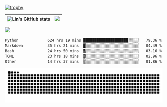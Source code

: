 [![trophy](https://github-profile-trophy.vercel.app/?username=ocss884&column=7)](https://github.com/ocss884)

| ![Lin's GitHub stats](https://github-readme-stats.vercel.app/api?username=ocss884&show_icons=true&hide_border=True&count_private=true) | ![](https://github-readme-streak-stats.herokuapp.com?user=ocss884&hide_border=true&date_format=M%20j%5B%2C%20Y%5D&ring=7EDDCF&fire=7EDDCF") |
| ------------------------------------------------------------ | ------------------------------------------------------------ |

![](https://komarev.com/ghpvc/?username=ocss884&color=brightgreen)

<!--START_SECTION:waka-->

```txt
Python             624 hrs 19 mins ████████████████████░░░░░   79.36 %
Markdown           35 hrs 21 mins  █░░░░░░░░░░░░░░░░░░░░░░░░   04.49 %
Bash               24 hrs 50 mins  ▓░░░░░░░░░░░░░░░░░░░░░░░░   03.16 %
TOML               23 hrs 18 mins  ▓░░░░░░░░░░░░░░░░░░░░░░░░   02.96 %
Other              14 hrs 37 mins  ▒░░░░░░░░░░░░░░░░░░░░░░░░   01.86 %
```

<!--END_SECTION:waka-->

<p align="center">
   <img src="https://github.com/ocss884/ocss884/blob/output/github-snake.svg" alt="snake">
</p>
